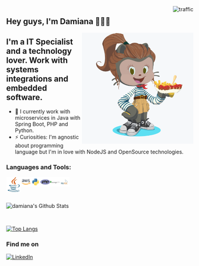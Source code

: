<img align="right" alt="traffic" src="https://pv-badge.herokuapp.com/total.svg?repo_id=damiana-damiana"/>

## Hey guys, I'm Damiana 👩🏽‍💻

<img align="right" width="300" alt="octocat" src="https://github.com/damiana/damiana/raw/master/octocat.png" />

## I'm a IT Specialist and a technology lover. Work with systems integrations and embedded software.

- 📝 I currently work with microservices in Java with Spring Boot, PHP and Python.
- ⚡ Curiosities: I'm agnostic about programming language but I'm in love with NodeJS and OpenSource technologies.


### Languages and Tools:
<img align="left" alt="java" width="40px" src="https://raw.githubusercontent.com/github/explore/80688e429a7d4ef2fca1e82350fe8e3517d3494d/topics/java/java.png" />
<img align="left" alt="aws" width="26px" src="https://raw.githubusercontent.com/github/explore/80688e429a7d4ef2fca1e82350fe8e3517d3494d/topics/aws/aws.png" />
<img align="left" alt="python" width="26px" src="https://raw.githubusercontent.com/github/explore/80688e429a7d4ef2fca1e82350fe8e3517d3494d/topics/python/python.png" />
<img align="left" alt="php" width="26px" src="https://raw.githubusercontent.com/github/explore/80688e429a7d4ef2fca1e82350fe8e3517d3494d/topics/php/php.png" />

<img align="left" alt="mongo" width="26px" src="https://raw.githubusercontent.com/github/explore/80688e429a7d4ef2fca1e82350fe8e3517d3494d/topics/mongodb/mongodb.png" />

<img align="left" alt="mysql" width="26px" src="https://raw.githubusercontent.com/github/explore/80688e429a7d4ef2fca1e82350fe8e3517d3494d/topics/mysql/mysql.png" />

<br/><br/><br/><br/>
<img align="center" alt="damiana's Github Stats" src="https://github-readme-stats.vercel.app/api?username=damianan&show_icons=true&hide_border=true&count_private=true&theme=dracula" />

<br />

[![Top Langs](https://github-readme-stats.vercel.app/api/top-langs/?username=damianan&hide=html&theme=dracula&layout=compact)](https://github.com/anuraghazra/github-readme-stats)

### Find me on

<a href="https://www.linkedin.com/in/damianacosta"><img src="https://img.shields.io/badge/LinkedIn--_.svg?style=social&logo=linkedin" alt="LinkedIn"></a>

